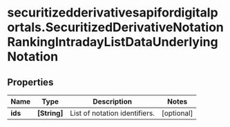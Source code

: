 # securitizedderivativesapifordigitalportals.SecuritizedDerivativeNotationRankingIntradayListDataUnderlyingNotation

## Properties

Name | Type | Description | Notes
------------ | ------------- | ------------- | -------------
**ids** | **[String]** | List of notation identifiers. | [optional] 


